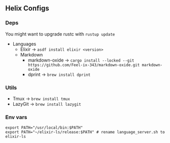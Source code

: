 ## Helix Configs

### Deps

You might want to upgrade rustc with `rustup update`

- Languages
  - Elixir -> `asdf install elixir <version>`
  - Markdown
    - markdown-oxide -> `cargo install --locked --git https://github.com/Feel-ix-343/markdown-oxide.git markdown-oxide`
    - dprint -> `brew install dprint`

### Utils
- Tmux -> `brew install tmux`
- LazyGit -> `brew install lazygit`

### Env vars

```shell
export PATH="/usr/local/bin:$PATH"
export PATH="~/elixir-ls/release:$PATH" # rename language_server.sh to elixir-ls
```
